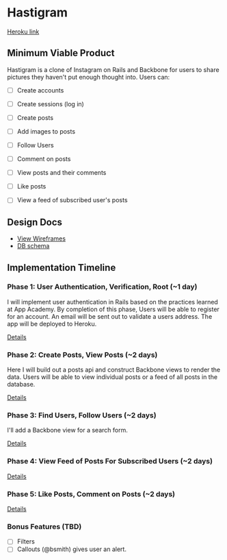 # Hastigram

[Heroku link][heroku]

[heroku]: https://murmuring-dusk-1251.herokuapp.com/

## Minimum Viable Product
Hastigram is a clone of Instagram on Rails and Backbone for users
to share pictures they haven't put enough thought into. Users can:

- [ ] Create accounts
- [ ] Create sessions (log in)
- [ ] Create posts
- [ ] Add images to posts
- [ ] Follow Users
- [ ] Comment on posts
- [ ] View posts and their comments
- [ ] Like posts
- [ ] View a feed of subscribed user's posts


## Design Docs
* [View Wireframes][views]
* [DB schema][schema]

[views]: ./docs/views.md
[schema]: ./docs/schema.md

## Implementation Timeline

### Phase 1: User Authentication, Verification, Root (~1 day)
I will implement user authentication in Rails based on the practices learned at App Academy. By completion of this phase, Users will be able to register for an account. An email will be sent out to validate a users address. The app will be deployed to Heroku.

[Details][phase-one]

### Phase 2: Create Posts, View Posts (~2 days)
Here I will build out a posts api and construct Backbone views to render the data. Users will be able to view individual posts or a feed of all posts in the database.

[Details][phase-two]

### Phase 3: Find Users, Follow Users (~2 days)
I'll add a Backbone view for a search form.  

[Details][phase-three]

### Phase 4: View Feed of Posts For Subscribed Users (~2 days)

[Details][phase-four]

### Phase 5: Like Posts, Comment on Posts (~2 days)

[Details][phase-five]


### Bonus Features (TBD)
- [ ] Filters
- [ ] Callouts (@bsmith) gives user an alert.

[phase-one]: ./docs/phases/phase1.md
[phase-two]: ./docs/phases/phase2.md
[phase-three]: ./docs/phases/phase3.md
[phase-four]: ./docs/phases/phase4.md
[phase-five]: ./docs/phases/phase5.md
